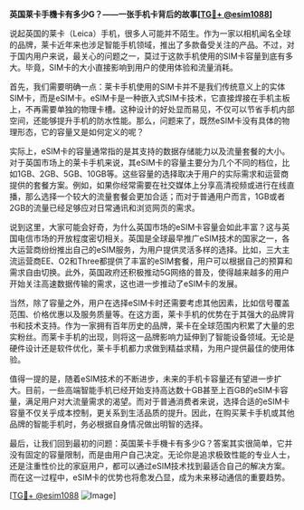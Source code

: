 **英国莱卡手機卡有多少G？——一张手机卡背后的故事[[TG💪+ @esim1088](https://t.me/s/esim1088)]**

说起英国的莱卡（Leica）手机，很多人可能并不陌生。作为一家以相机闻名全球的品牌，莱卡近年来也涉足智能手机领域，推出了多款备受关注的产品。不过，对于国内用户来说，最关心的问题之一，莫过于这款手机使用的SIM卡容量到底有多大。毕竟，SIM卡的大小直接影响到用户的使用体验和流量消耗。

首先，我们需要明确一点：莱卡手机使用的SIM卡并不是我们传统意义上的实体SIM卡，而是eSIM卡。eSIM卡是一种嵌入式SIM卡技术，它直接焊接在手机主板上，不再需要单独的物理卡槽。这种设计的好处显而易见，不仅可以节省手机内部空间，还能够提升手机的防水性能。那么，问题来了，既然eSIM卡没有具体的物理形态，它的容量又是如何定义的呢？

实际上，eSIM卡的容量通常指的是其支持的数据存储能力以及流量套餐的大小。对于英国市场上的莱卡手机来说，其eSIM卡的容量主要分为几个不同的档位，比如1GB、2GB、5GB、10GB等。这些容量的选择取决于用户的实际需求和运营商提供的套餐方案。例如，如果你经常需要在社交媒体上分享高清视频或进行在线直播，那么选择一个较大的流量套餐会更加合适；而对于普通用户而言，1GB或者2GB的流量已经足够应对日常通讯和浏览网页的需求。

说到这里，大家可能会好奇，为什么英国市场的eSIM卡容量会如此丰富？这与英国电信市场的开放程度密切相关。英国是全球最早推广eSIM技术的国家之一，各大运营商纷纷推出自己的eSIM服务，为用户提供灵活多样的选择。比如，三大主流运营商EE、O2和Three都提供了丰富的eSIM套餐，用户可以根据自己的预算和需求自由切换。此外，英国政府还积极推动5G网络的普及，使得越来越多的用户开始关注高速数据传输的需求，这也进一步推动了eSIM卡的发展。

当然，除了容量之外，用户在选择eSIM卡时还需要考虑其他因素，比如信号覆盖范围、价格优惠以及服务质量等。在这方面，莱卡手机的优势在于其强大的品牌背书和技术支持。作为一家拥有百年历史的品牌，莱卡在全球范围内积累了大量的忠实粉丝。而莱卡手机的出现，则将这一品牌影响力延伸到了智能设备领域。无论是硬件设计还是软件优化，莱卡手机都力求做到精益求精，为用户提供最佳的使用体验。

值得一提的是，随着eSIM技术的不断进步，未来的手机卡容量还有望进一步扩大。目前，一些高端智能手机已经开始支持高达数十GB甚至上百GB的eSIM卡容量，满足用户对大流量需求的渴望。而对于普通消费者来说，选择合适的eSIM卡容量不仅关乎成本控制，更关系到生活品质的提升。因此，在购买莱卡手机或其他品牌的智能手机时，务必根据自身情况做出明智的选择。

最后，让我们回到最初的问题：英国莱卡手機卡有多少G？答案其实很简单，它并没有固定的容量限制，而是由用户自己决定。无论你是追求极致性能的专业人士，还是注重性价比的家庭用户，都可以通过eSIM技术找到最适合自己的解决方案。而在这一过程中，eSIM卡的优势也将愈发凸显，成为未来移动通信的重要趋势。

[[TG💪+ @esim1088](https://t.me/s/esim1088) ![Image](https://i.postimg.cc/4NQfJmqS/Snipaste-2025-05-13-00-14-12.png)]